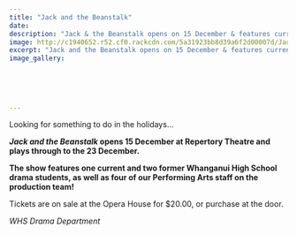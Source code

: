 ```yaml
---
title: "Jack and the Beanstalk"
date: 
description: "Jack & the Beanstalk opens on 15 December & features current/former WHS Students & Performing Arts staff..."
image: http://c1940652.r52.cf0.rackcdn.com/5a31923bb8d39a6f2d00007d/Jack--the-Beanstalk-poster.jpg
excerpt: "Jack and the Beanstalk opens on 15 December & features current/former WHS Students & Performing Arts staff on the production team."
image_gallery:
    
    
    
    
    
---
```


<p><span>Looking for something to do in the holidays...</span></p>
<p><strong><em>Jack and the Beanstalk</em>&nbsp;opens 15 December at Repertory Theatre and plays through to the 23 December.</strong></p>
<p><strong>The show features one current and two former Whanganui High School drama students, as well as four of our Performing Arts staff on the production team!</strong></p>
<p><span>Tickets are on sale at the Opera House for $20.00, or purchase at the door.<br /></span></p>
<p><em>WHS Drama Department</em></p>


